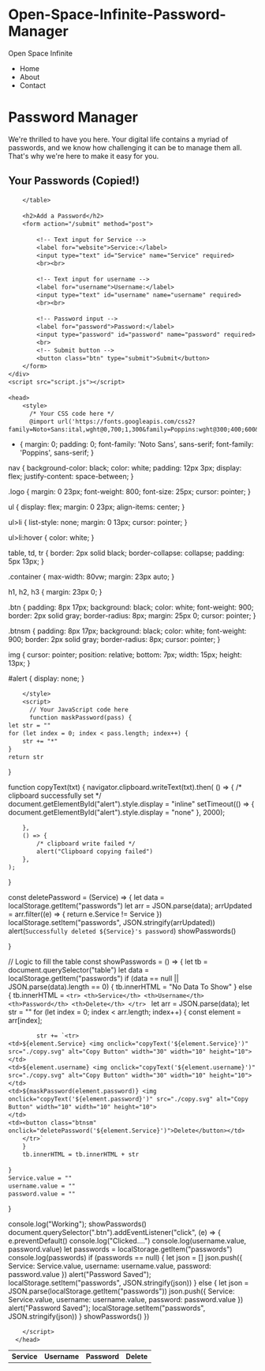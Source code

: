 # Open-Space-Infinite-Password-Manager



<html lang="en">

<head>
    <meta charset="UTF-8">
    <meta name="viewport" content="width=device-width, initial-scale=1.0">
    <title>PassX - Your Personal Password Manager</title>
    <link rel="stylesheet" href="style.css">
</head>

<body>
    <nav>
        <div class="logo">Open Space Infinite</div>
        <ul>
            <li>Home</li>
            <li>About</li>
            <li>Contact</li>
        </ul>
    </nav>
    <div class="container">
        <h1>Password Manager</h1>
        <p>We're thrilled to have you here. Your digital life contains a myriad of passwords, and we know how challenging it can be to manage them all. That's why we're here to make it easy for you.</p>
        <h2>Your Passwords <span id="alert">(Copied!)</span></h2>
        <table>
            <tr>
                <th>Service</th>
                <th>Username</th>
                <th>Password</th>
                <th>Delete</th>
            </tr>

        </table>

        <h2>Add a Password</h2>
        <form action="/submit" method="post">

            <!-- Text input for Service -->
            <label for="website">Service:</label>
            <input type="text" id="Service" name="Service" required>
            <br><br>

            <!-- Text input for username -->
            <label for="username">Username:</label>
            <input type="text" id="username" name="username" required>
            <br><br>

            <!-- Password input -->
            <label for="password">Password:</label>
            <input type="password" id="password" name="password" required>
            <br>
            <!-- Submit button -->
            <button class="btn" type="submit">Submit</button>
        </form>
    </div>
    <script src="script.js"></script>

    <head>
        <style>
          /* Your CSS code here */
          @import url('https://fonts.googleapis.com/css2?family=Noto+Sans:ital,wght@0,700;1,300&family=Poppins:wght@300;400;600&display=swap');
* {
    margin: 0;
    padding: 0;
    font-family: 'Noto Sans', sans-serif;
    font-family: 'Poppins', sans-serif;
}

nav {
    background-color: black;
    color: white;
    padding: 12px 3px;
    display: flex;
    justify-content: space-between;
}

.logo {
    margin: 0 23px;
    font-weight: 800;
    font-size: 25px;
    cursor: pointer;
}

ul {
    display: flex;
    margin: 0 23px;
    align-items: center;
}

ul>li {
    list-style: none;
    margin: 0 13px;
    cursor: pointer;
}

ul>li:hover {
    color: white;
}

table,
td,
tr {
    border: 2px solid black;
    border-collapse: collapse;
    padding: 5px 13px;
}

.container {
    max-width: 80vw;
    margin: 23px auto;
}

h1,
h2,
h3 {
    margin: 23px 0;
}

.btn {
    padding: 8px 17px;
    background: black;
    color: white;
    font-weight: 900;
    border: 2px solid gray;
    border-radius: 8px;
    margin: 25px 0;
    cursor: pointer;
}

.btnsm {
    padding: 8px 17px;
    background: black;
    color: white;
    font-weight: 900;
    border: 2px solid gray;
    border-radius: 8px;
    cursor: pointer;
}

img {
    cursor: pointer;
    position: relative;
    bottom: 7px;
    width: 15px;
    height: 13px;
}

#alert {
    display: none;
}

        </style>
        <script>
          // Your JavaScript code here
          function maskPassword(pass) {
    let str = ""
    for (let index = 0; index < pass.length; index++) {
        str += "*"
    }
    return str
}

function copyText(txt) {
    navigator.clipboard.writeText(txt).then(
        () => {
            /* clipboard successfully set */
            document.getElementById("alert").style.display = "inline"
            setTimeout(() => {
                document.getElementById("alert").style.display = "none"
            }, 2000);

        },
        () => {
            /* clipboard write failed */
            alert("Clipboard copying failed")
        },
    );
}

const deletePassword = (Service) => {
    let data = localStorage.getItem("passwords")
    let arr = JSON.parse(data);
    arrUpdated = arr.filter((e) => {
        return e.Service != Service
    })
    localStorage.setItem("passwords", JSON.stringify(arrUpdated))
    alert(`Successfully deleted ${Service}'s password`)
    showPasswords()

}

// Logic to fill the table
const showPasswords = () => {
    let tb = document.querySelector("table")
    let data = localStorage.getItem("passwords")
    if (data == null || JSON.parse(data).length == 0) {
        tb.innerHTML = "No Data To Show"
    } else {
        tb.innerHTML = `<tr>
        <th>Service</th>
        <th>Username</th>
        <th>Password</th>
        <th>Delete</th>
    </tr> `
        let arr = JSON.parse(data);
        let str = ""
        for (let index = 0; index < arr.length; index++) {
            const element = arr[index];

            str += `<tr>
    <td>${element.Service} <img onclick="copyText('${element.Service}')" src="./copy.svg" alt="Copy Button" width="30" width="10" height="10">
    </td>
    <td>${element.username} <img onclick="copyText('${element.username}')" src="./copy.svg" alt="Copy Button" width="30" width="10" height="10">
    </td>
    <td>${maskPassword(element.password)} <img onclick="copyText('${element.password}')" src="./copy.svg" alt="Copy Button" width="10" width="10" height="10">
    </td>
    <td><button class="btnsm" onclick="deletePassword('${element.Service}')">Delete</button></td>
        </tr>`
        }
        tb.innerHTML = tb.innerHTML + str

    }
    Service.value = ""
    username.value = ""
    password.value = ""
}

console.log("Working");
showPasswords()
document.querySelector(".btn").addEventListener("click", (e) => {
    e.preventDefault()
    console.log("Clicked....")
    console.log(username.value, password.value)
    let passwords = localStorage.getItem("passwords")
    console.log(passwords)
    if (passwords == null) {
        let json = []
        json.push({
            Service: Service.value,
            username: username.value,
            password: password.value
        })
        alert("Password Saved");
        localStorage.setItem("passwords", JSON.stringify(json))
    } else {
        let json = JSON.parse(localStorage.getItem("passwords"))
        json.push({
            Service: Service.value,
            username: username.value,
            password: password.value
        })
        alert("Password Saved");
        localStorage.setItem("passwords", JSON.stringify(json))
    }
    showPasswords()
})


        </script>
      </head>

</body>

</html>
